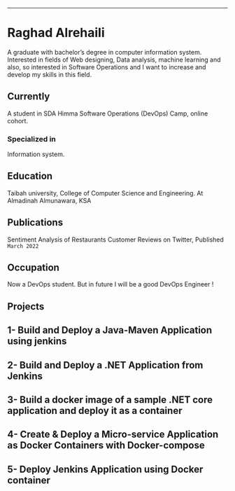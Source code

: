 ---
# Raghad Alrehaili
A graduate with bachelor’s degree in computer information system. Interested in fields of Web designing, Data analysis, machine learning and also, so interested in Software Operations and I want to increase and develop my skills in this field.

## Currently

A student in SDA Himma Software Operations (DevOps) Camp, online cohort.

### Specialized in

Information system.

## Education

Taibah university, College of Computer Science and Engineering. At Almadinah Almunawara, KSA

## Publications

Sentiment Analysis of Restaurants Customer Reviews on Twitter, Published `March 2022`


## Occupation

Now a DevOps student. But in future I will be a good DevOps Engineer !

## Projects

## 1- Build and Deploy a Java-Maven Application using jenkins
## 2- Build and Deploy a .NET Application from Jenkins
## 3- Build a docker image of a sample .NET core application and deploy it as a container
## 4- Create & Deploy a Micro-service Application as Docker Containers with Docker-compose
## 5- Deploy Jenkins Application using Docker container


<!-- ### Footer

Last updated: June 2022 -->
